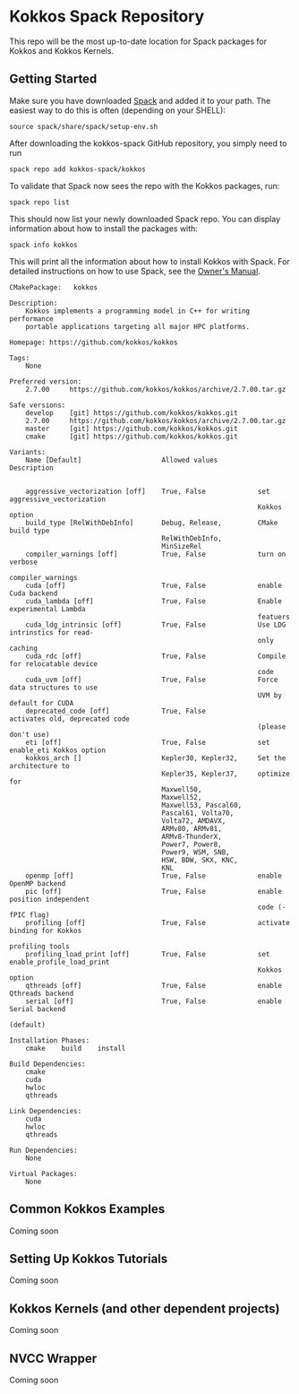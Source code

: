 # Kokkos Spack Repository

This repo will be the most up-to-date location for Spack packages for Kokkos and Kokkos Kernels.

## Getting Started

Make sure you have downloaded [Spack](https://github.com/spack/spack) and added it to your path.
The easiest way to do this is often (depending on your SHELL):
````
source spack/share/spack/setup-env.sh 
````

After downloading the kokkos-spack GitHub repository, you simply need to run
````
spack repo add kokkos-spack/kokkos
````

To validate that Spack now sees the repo with the Kokkos packages, run:
````
spack repo list
````
This should now list your newly downloaded Spack repo.
You can display information about how to install the packages with:
````
spack info kokkos
````
This will print all the information about how to install Kokkos with Spack.
For detailed instructions on how to use Spack, see the [Owner's Manual](https://spack.readthedocs.io).
````
CMakePackage:   kokkos

Description:
    Kokkos implements a programming model in C++ for writing performance
    portable applications targeting all major HPC platforms.

Homepage: https://github.com/kokkos/kokkos

Tags: 
    None

Preferred version:  
    2.7.00     https://github.com/kokkos/kokkos/archive/2.7.00.tar.gz

Safe versions:  
    develop    [git] https://github.com/kokkos/kokkos.git
    2.7.00     https://github.com/kokkos/kokkos/archive/2.7.00.tar.gz
    master     [git] https://github.com/kokkos/kokkos.git
    cmake      [git] https://github.com/kokkos/kokkos.git

Variants:
    Name [Default]                    Allowed values          Description


    aggressive_vectorization [off]    True, False             set aggressive_vectorization
                                                              Kokkos option
    build_type [RelWithDebInfo]       Debug, Release,         CMake build type
                                      RelWithDebInfo,         
                                      MinSizeRel              
    compiler_warnings [off]           True, False             turn on verbose
                                                              compiler_warnings
    cuda [off]                        True, False             enable Cuda backend
    cuda_lambda [off]                 True, False             Enable experimental Lambda
                                                              featuers
    cuda_ldg_intrinsic [off]          True, False             Use LDG intrinstics for read-
                                                              only caching
    cuda_rdc [off]                    True, False             Compile for relocatable device
                                                              code
    cuda_uvm [off]                    True, False             Force data structures to use
                                                              UVM by default for CUDA
    deprecated_code [off]             True, False             activates old, deprecated code
                                                              (please don't use)
    eti [off]                         True, False             set enable_eti Kokkos option
    kokkos_arch []                    Kepler30, Kepler32,     Set the architecture to
                                      Kepler35, Kepler37,     optimize for
                                      Maxwell50,              
                                      Maxwell52,              
                                      Maxwell53, Pascal60,    
                                      Pascal61, Volta70,      
                                      Volta72, AMDAVX,        
                                      ARMv80, ARMv81,         
                                      ARMv8-ThunderX,         
                                      Power7, Power8,         
                                      Power9, WSM, SNB,       
                                      HSW, BDW, SKX, KNC,     
                                      KNL                     
    openmp [off]                      True, False             enable OpenMP backend
    pic [off]                         True, False             enable position independent
                                                              code (-fPIC flag)
    profiling [off]                   True, False             activate binding for Kokkos
                                                              profiling tools
    profiling_load_print [off]        True, False             set enable_profile_load_print
                                                              Kokkos option
    qthreads [off]                    True, False             enable Qthreads backend
    serial [off]                      True, False             enable Serial backend
                                                              (default)

Installation Phases:
    cmake    build    install

Build Dependencies:
    cmake
    cuda
    hwloc
    qthreads

Link Dependencies:
    cuda
    hwloc
    qthreads

Run Dependencies:
    None

Virtual Packages: 
    None
````

## Common Kokkos Examples
Coming soon

## Setting Up Kokkos Tutorials
Coming soon

## Kokkos Kernels (and other dependent projects)
Coming soon

## NVCC Wrapper
Coming soon




